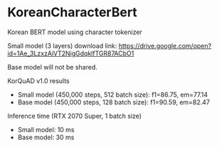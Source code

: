 # KoreanCharacterBert
Korean BERT model using character tokenizer

Small model (3 layers) download link: https://drive.google.com/open?id=1Ae_3LzxzAiVT2NigGdqklfTGR87ACbO1

Base model will not be shared.

KorQuAD v1.0 results
- Small model (450,000 steps, 512 batch size): f1=86.75, em=77.14
- Base model (450,000 steps, 128 batch size): f1=90.59, em=82.47

Inference time (RTX 2070 Super, 1 batch size)
- Small model: 10 ms
- Base model: 30 ms
